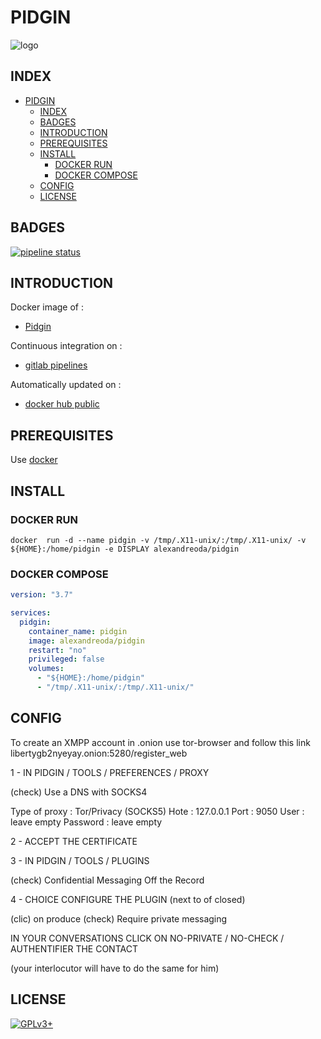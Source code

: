 # PIDGIN

![logo](https://assets.gitlab-static.net/uploads/-/system/project/avatar/12904468/Pidgin.svg.png)

## INDEX

- [PIDGIN](#pidgin)
  - [INDEX](#index)
  - [BADGES](#badges)
  - [INTRODUCTION](#introduction)
  - [PREREQUISITES](#prerequisites)
  - [INSTALL](#install)
    - [DOCKER RUN](#docker-run)
    - [DOCKER COMPOSE](#docker-compose)
  - [CONFIG](#config)
  - [LICENSE](#license)

## BADGES

[![pipeline status](https://gitlab.com/oda-alexandre/pidgin/badges/master/pipeline.svg)](https://gitlab.com/oda-alexandre/pidgin/commits/master)

## INTRODUCTION

Docker image of :

- [Pidgin](https://pidgin.io/)

Continuous integration on :

- [gitlab pipelines](https://gitlab.com/oda-alexandre/pidgin/pipelines)

Automatically updated on :

- [docker hub public](https://hub.docker.com/r/alexandreoda/pidgin/)

## PREREQUISITES

Use [docker](https://www.docker.com)

## INSTALL

### DOCKER RUN

```\
docker  run -d --name pidgin -v /tmp/.X11-unix/:/tmp/.X11-unix/ -v ${HOME}:/home/pidgin -e DISPLAY alexandreoda/pidgin
```

### DOCKER COMPOSE

```yml
version: "3.7"

services:
  pidgin:
    container_name: pidgin
    image: alexandreoda/pidgin
    restart: "no"
    privileged: false
    volumes:
      - "${HOME}:/home/pidgin"
      - "/tmp/.X11-unix/:/tmp/.X11-unix/"
```

## CONFIG

To create an XMPP account in .onion use tor-browser and follow this link libertygb2nyeyay.onion:5280/register_web

1 -  IN  PIDGIN / TOOLS / PREFERENCES / PROXY

(check) Use a DNS with SOCKS4

Type of proxy : Tor/Privacy (SOCKS5)
Hote          : 127.0.0.1
Port          : 9050
User          : leave empty
Password      : leave empty

2 - ACCEPT THE CERTIFICATE

3 -  IN  PIDGIN / TOOLS / PLUGINS

(check) Confidential Messaging Off the Record

4 - CHOICE CONFIGURE THE PLUGIN (next to of closed)

(clic) on produce
(check) Require private messaging

IN YOUR CONVERSATIONS CLICK ON NO-PRIVATE / NO-CHECK / AUTHENTIFIER THE CONTACT

(your interlocutor will have to do the same for him)

## LICENSE

[![GPLv3+](http://gplv3.fsf.org/gplv3-127x51.png)](https://gitlab.com/oda-alexandre/pidgin/blob/master/LICENSE)
